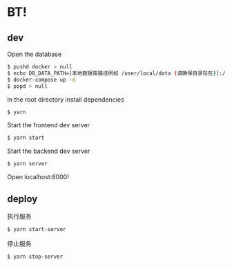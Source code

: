 # BT!

## dev

Open the database

```bash
$ pushd docker > null
$ echo DB_DATA_PATH=[本地数据库路径例如 /user/local/data (请确保目录存在)]:/data/db > .env # set your local database data path
$ docker-compose up -d
$ popd > null
```

In the root directory install dependencies

```bash
$ yarn
```

Start the frontend dev server

```bash
$ yarn start
```

Start the backend dev server

```bash
$ yarn server
```

Open localhost:8000!

## deploy

执行服务
```bash
$ yarn start-server
```

停止服务
```bash
$ yarn stop-server
```